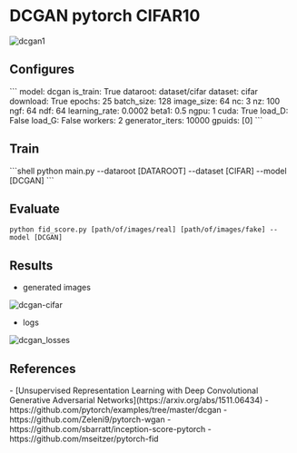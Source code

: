 # DCGAN pytorch CIFAR10

![dcgan1](https://user-images.githubusercontent.com/37301677/79193816-58cfd180-7e66-11ea-8573-f8ffecd03627.png)

<h2>Configures</h2>
```
  model: dcgan
  is_train: True
  dataroot: dataset/cifar
  dataset: cifar
  download: True
  epochs: 25
  batch_size: 128
  image_size: 64
  nc: 3
  nz: 100
  ngf: 64
  ndf: 64
  learning_rate: 0.0002
  beta1: 0.5
  ngpu: 1
  cuda: True
  load_D: False
  load_G: False
  workers: 2
  generator_iters: 10000
  gpuids: [0]
```

<h2>Train</h2>
```shell
python main.py --dataroot [DATAROOT] --dataset [CIFAR] --model [DCGAN]
```



<h2>Evaluate</h2>

```shell
python fid_score.py [path/of/images/real] [path/of/images/fake] --model [DCGAN]
```





<h2>Results</h2>

- generated images

![dcgan-cifar](https://user-images.githubusercontent.com/37301677/79194799-2921c900-7e68-11ea-8ced-49452a09b616.gif)



- logs

![dcgan_losses](https://user-images.githubusercontent.com/37301677/79195372-1f4c9580-7e69-11ea-8b8a-4cbe83029f32.png)



<h2>References</h2>
- [Unsupervised Representation Learning with Deep Convolutional Generative Adversarial Networks](https://arxiv.org/abs/1511.06434)
- https://github.com/pytorch/examples/tree/master/dcgan
- https://github.com/Zeleni9/pytorch-wgan
- https://github.com/sbarratt/inception-score-pytorch
- https://github.com/mseitzer/pytorch-fid

